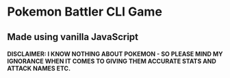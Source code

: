 # Pokemon Battler CLI Game

## Made using vanilla JavaScript

#### **DISCLAIMER: I KNOW NOTHING ABOUT POKEMON** - SO PLEASE MIND MY IGNORANCE WHEN IT COMES TO GIVING THEM ACCURATE STATS AND ATTACK NAMES ETC.
